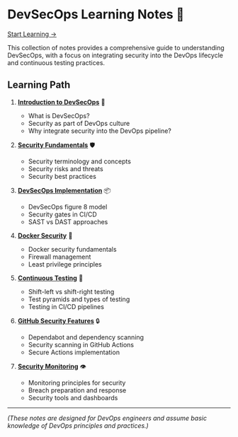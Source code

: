 # DevSecOps Learning Notes 🔐

[Start Learning ->](./01-introduction.md)

This collection of notes provides a comprehensive guide to understanding DevSecOps, with a focus on integrating security into the DevOps lifecycle and continuous testing practices.

## Learning Path

1. **[Introduction to DevSecOps](./01-introduction.md)** 🌟
   - What is DevSecOps?
   - Security as part of DevOps culture
   - Why integrate security into the DevOps pipeline?

2. **[Security Fundamentals](./02-security-fundamentals.md)** 🛡️
   - Security terminology and concepts
   - Security risks and threats
   - Security best practices

3. **[DevSecOps Implementation](./03-devsecops-implementation.md)** 📦
   - DevSecOps figure 8 model
   - Security gates in CI/CD
   - SAST vs DAST approaches

4. **[Docker Security](./04-docker-security.md)** 🐳
   - Docker security fundamentals
   - Firewall management
   - Least privilege principles

5. **[Continuous Testing](./05-continuous-testing.md)** 🔄
   - Shift-left vs shift-right testing
   - Test pyramids and types of testing
   - Testing in CI/CD pipelines

6. **[GitHub Security Features](./06-github-security.md)** 🔒
   - Dependabot and dependency scanning
   - Security scanning in GitHub Actions
   - Secure Actions implementation

7. **[Security Monitoring](./07-security-monitoring.md)** 👁️
   - Monitoring principles for security
   - Breach preparation and response
   - Security tools and dashboards

---

_(These notes are designed for DevOps engineers and assume basic knowledge of DevOps principles and practices.)_